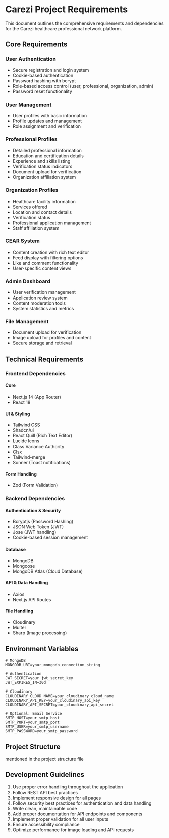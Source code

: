 # Carezi Project Requirements

This document outlines the comprehensive requirements and dependencies for the Carezi healthcare professional network platform.

## Core Requirements

### User Authentication
- Secure registration and login system
- Cookie-based authentication
- Password hashing with bcrypt
- Role-based access control (user, professional, organization, admin)
- Password reset functionality

### User Management
- User profiles with basic information
- Profile updates and management
- Role assignment and verification

### Professional Profiles
- Detailed professional information
- Education and certification details
- Experience and skills listing
- Verification status indicators
- Document upload for verification
- Organization affiliation system

### Organization Profiles
- Healthcare facility information
- Services offered
- Location and contact details
- Verification status
- Professional application management
- Staff affiliation system

### CEAR System
- Content creation with rich text editor
- Feed display with filtering options
- Like and comment functionality
- User-specific content views

### Admin Dashboard
- User verification management
- Application review system
- Content moderation tools
- System statistics and metrics

### File Management
- Document upload for verification
- Image upload for profiles and content
- Secure storage and retrieval

## Technical Requirements

### Frontend Dependencies
#### Core
- Next.js 14 (App Router)
- React 18
 
#### UI & Styling
- Tailwind CSS
- Shadcn/ui
- React Quill (Rich Text Editor)
- Lucide Icons
- Class Variance Authority
- Clsx
- Tailwind-merge
- Sonner (Toast notifications)

#### Form Handling
- Zod (Form Validation)

### Backend Dependencies
#### Authentication & Security
- Bcryptjs (Password Hashing)
- JSON Web Token (JWT)
- Jose (JWT handling)
- Cookie-based session management

#### Database
- MongoDB
- Mongoose
- MongoDB Atlas (Cloud Database)

#### API & Data Handling
- Axios
- Next.js API Routes

#### File Handling
- Cloudinary
- Multer
- Sharp (Image processing)

## Environment Variables
```
# MongoDB
MONGODB_URI=your_mongodb_connection_string

# Authentication
JWT_SECRET=your_jwt_secret_key
JWT_EXPIRES_IN=30d

# Cloudinary
CLOUDINARY_CLOUD_NAME=your_cloudinary_cloud_name
CLOUDINARY_API_KEY=your_cloudinary_api_key
CLOUDINARY_API_SECRET=your_cloudinary_api_secret

# Optional: Email Service
SMTP_HOST=your_smtp_host
SMTP_PORT=your_smtp_port
SMTP_USER=your_smtp_username
SMTP_PASSWORD=your_smtp_password
```

## Project Structure
mentioned in the project structure file


## Development Guidelines
1. Use proper error handling throughout the application
2. Follow REST API best practices
3. Implement responsive design for all pages
4. Follow security best practices for authentication and data handling
5. Write clean, maintainable code
6. Add proper documentation for API endpoints and components
7. Implement proper validation for all user inputs
8. Ensure accessibility compliance
9. Optimize performance for image loading and API requests